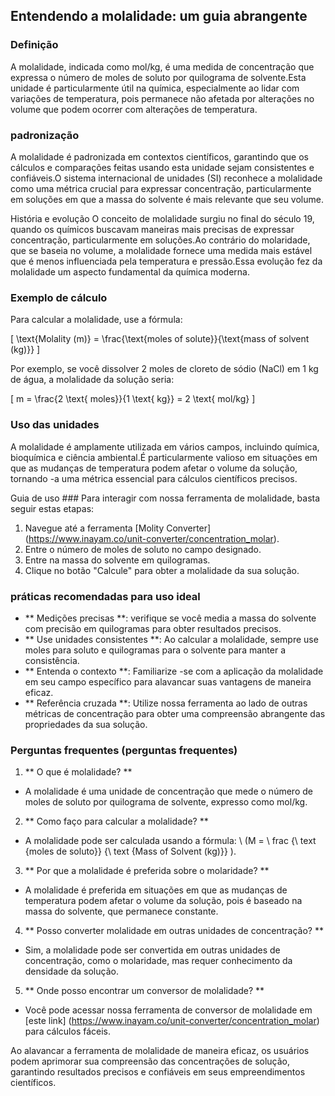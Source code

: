## Entendendo a molalidade: um guia abrangente

### Definição
A molalidade, indicada como mol/kg, é uma medida de concentração que expressa o número de moles de soluto por quilograma de solvente.Esta unidade é particularmente útil na química, especialmente ao lidar com variações de temperatura, pois permanece não afetada por alterações no volume que podem ocorrer com alterações de temperatura.

### padronização
A molalidade é padronizada em contextos científicos, garantindo que os cálculos e comparações feitas usando esta unidade sejam consistentes e confiáveis.O sistema internacional de unidades (SI) reconhece a molalidade como uma métrica crucial para expressar concentração, particularmente em soluções em que a massa do solvente é mais relevante que seu volume.

História e evolução
O conceito de molalidade surgiu no final do século 19, quando os químicos buscavam maneiras mais precisas de expressar concentração, particularmente em soluções.Ao contrário do molaridade, que se baseia no volume, a molalidade fornece uma medida mais estável que é menos influenciada pela temperatura e pressão.Essa evolução fez da molalidade um aspecto fundamental da química moderna.

### Exemplo de cálculo
Para calcular a molalidade, use a fórmula:

\[ \text{Molality (m)} = \frac{\text{moles of solute}}{\text{mass of solvent (kg)}} \]

Por exemplo, se você dissolver 2 moles de cloreto de sódio (NaCl) em 1 kg de água, a molalidade da solução seria:

\[ m = \frac{2 \text{ moles}}{1 \text{ kg}} = 2 \text{ mol/kg} \]

### Uso das unidades
A molalidade é amplamente utilizada em vários campos, incluindo química, bioquímica e ciência ambiental.É particularmente valioso em situações em que as mudanças de temperatura podem afetar o volume da solução, tornando -a uma métrica essencial para cálculos científicos precisos.

Guia de uso ###
Para interagir com nossa ferramenta de molalidade, basta seguir estas etapas:
1. Navegue até a ferramenta [Molity Converter] (https://www.inayam.co/unit-converter/concentration_molar).
2. Entre o número de moles de soluto no campo designado.
3. Entre na massa do solvente em quilogramas.
4. Clique no botão "Calcule" para obter a molalidade da sua solução.

### práticas recomendadas para uso ideal
- ** Medições precisas **: verifique se você media a massa do solvente com precisão em quilogramas para obter resultados precisos.
- ** Use unidades consistentes **: Ao calcular a molalidade, sempre use moles para soluto e quilogramas para o solvente para manter a consistência.
- ** Entenda o contexto **: Familiarize -se com a aplicação da molalidade em seu campo específico para alavancar suas vantagens de maneira eficaz.
- ** Referência cruzada **: Utilize nossa ferramenta ao lado de outras métricas de concentração para obter uma compreensão abrangente das propriedades da sua solução.

### Perguntas frequentes (perguntas frequentes)

1. ** O que é molalidade? **
- A molalidade é uma unidade de concentração que mede o número de moles de soluto por quilograma de solvente, expresso como mol/kg.

2. ** Como faço para calcular a molalidade? **
- A molalidade pode ser calculada usando a fórmula: \ (M = \ frac {\ text {moles de soluto}} {\ text {Mass of Solvent (kg)}} \).

3. ** Por que a molalidade é preferida sobre o molaridade? **
- A molalidade é preferida em situações em que as mudanças de temperatura podem afetar o volume da solução, pois é baseado na massa do solvente, que permanece constante.

4. ** Posso converter molalidade em outras unidades de concentração? **
- Sim, a molalidade pode ser convertida em outras unidades de concentração, como o molaridade, mas requer conhecimento da densidade da solução.

5. ** Onde posso encontrar um conversor de molalidade? **
- Você pode acessar nossa ferramenta de conversor de molalidade em [este link] (https://www.inayam.co/unit-converter/concentration_molar) para cálculos fáceis.

Ao alavancar a ferramenta de molalidade de maneira eficaz, os usuários podem aprimorar sua compreensão das concentrações de solução, garantindo resultados precisos e confiáveis ​​em seus empreendimentos científicos.